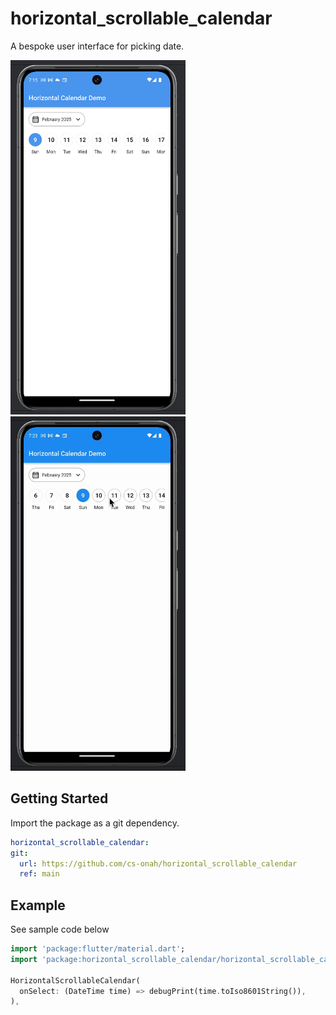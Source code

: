 # horizontal_scrollable_calendar 

A bespoke user interface for picking date.

<img width="280" height="567" src="https://github.com/cs-onah/horizontal_scrollable_calendar/blob/main/docs/image.png">
<img width="280" height="567" src="https://github.com/cs-onah/horizontal_scrollable_calendar/blob/main/docs/anim.gif">

## Getting Started

Import the package as a git dependency. 

```yaml
horizontal_scrollable_calendar:
git:
  url: https://github.com/cs-onah/horizontal_scrollable_calendar
  ref: main
```

## Example

See sample code below

```dart
import 'package:flutter/material.dart';
import 'package:horizontal_scrollable_calendar/horizontal_scrollable_calendar.dart';

HorizontalScrollableCalendar(
  onSelect: (DateTime time) => debugPrint(time.toIso8601String()),
),
```
